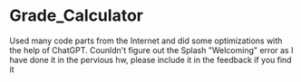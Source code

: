 # Grade_Calculator
Used many code parts from the Internet and did some optimizations with the help of ChatGPT.
Counldn't figure out the Splash "Welcoming" error as I have done it in the pervious hw, please include it in the feedback if you find it
